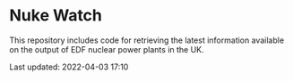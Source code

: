 # Nuke Watch

This repository includes code for retrieving the latest information available on the output of EDF nuclear power plants in the UK.

Last updated: 2022-04-03 17:10
